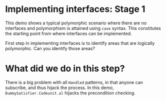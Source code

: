 # Implementing interfaces: Stage 1

This demo shows a typical polymorphic scenario where there are no interfaces and polymorphism is attained using `case` syntax. This constitutes the starting point from where interfaces can be implemented.

First step in implementing interfaces is to identify areas that are logically polymorphic. Can you identify those areas?

# What did we do in this step?

There is a big problem with all `Handled` patterns, in that anyone can subscribe, and thus hijack the process. In this demo, `DummySatisfier.Codeunit.al` hijacks the precondition checking.